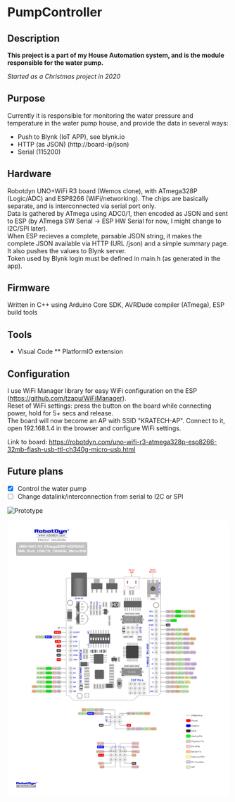 # PumpController

## Description

**This project is a part of my House Automation system, and is the module responsible for the water pump.**

*Started as a Christmas project in 2020*


## Purpose
Currently it is responsible for monitoring the water pressure and temperature in the water pump house, and provide the data in several ways:

- Push to Blynk (IoT APP), see blynk.io
- HTTP (as JSON) (http://board-ip/json)
- Serial (115200)


## Hardware
Robotdyn UNO+WiFi R3 board (Wemos clone), with ATmega328P (Logic/ADC) and ESP8266 (WiFi/networking). The chips are basically separate, and is interconnected via serial port only.\
Data is gathered by ATmega using ADC0/1, then encoded as JSON and sent to ESP (by ATmega SW Serial -> ESP HW Serial for now, I might change to I2C/SPI later).\
When ESP recieves a complete, parsable JSON string, it makes the complete JSON available via HTTP (URL /json) and a simple summary page. It also pushes the values to Blynk server.\
Token used by Blynk login must be defined in main.h (as generated in the app).

## Firmware
Written in C++ using Arduino Core SDK, AVRDude compiler (ATmega), ESP build tools


## Tools

* Visual Code
** PlatformIO extension


## Configuration

I use WiFi Manager library for easy WiFi configuration on the ESP (https://github.com/tzapu/WiFiManager).\
Reset of WiFi settings: press the button on the board while connecting power, hold for 5+ secs and release.\
The board will now become an AP with SSID "KRATECH-AP". Connect to it, open 192.168.1.4 in the browser and configure WiFi settings.

Link to board: https://robotdyn.com/uno-wifi-r3-atmega328p-esp8266-32mb-flash-usb-ttl-ch340g-micro-usb.html

## Future plans
- [X] Control the water pump
- [ ] Change datalink/interconnection from serial to I2C or SPI

![Prototype](Pics/20210102_160239.jpg)

![Board pinout](PINOUT_UNO-WiFi-R3-AT328-ESP8266-CH340G.jpg)
